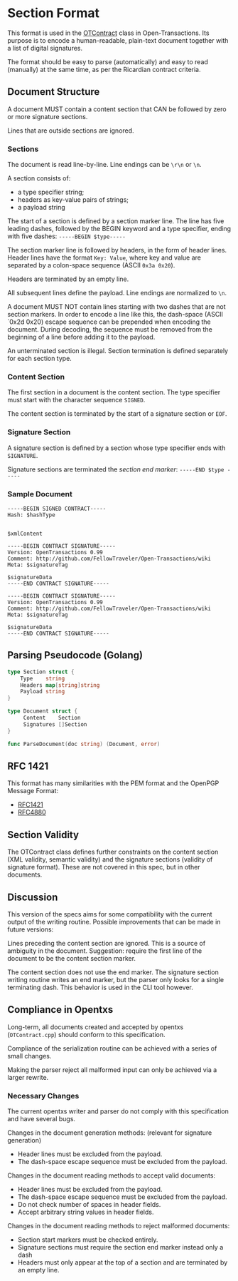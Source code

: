 # Section Format

This format is used in the [OTContract](../docs/OTContract.md) class in
Open-Transactions. Its purpose is to encode a human-readable, plain-text
document together with a list of digital signatures.

The format should be easy to parse (automatically) and easy to read (manually)
at the same time, as per the Ricardian contract criteria.



## Document Structure

A document MUST contain a content section that CAN be followed by zero or more
signature sections.

Lines that are outside sections are ignored.

### Sections

The document is read line-by-line. Line endings can be `\r\n` or `\n`.

A section consists of:
* a type specifier string;
* headers as key-value pairs of strings;
* a payload string

The start of a section is defined by a section marker line. The line has five
leading dashes, followed by the BEGIN keyword and a type specifier, ending with
five dashes: `-----BEGIN $type-----`

The section marker line is followed by headers, in the form of header lines.
Header lines have the format `Key: Value`, where key and value are separated by
a colon-space sequence (ASCII `0x3a 0x20`).

Headers are terminated by an empty line.

All subsequent lines define the payload. Line endings are normalized to `\n`.

A document MUST NOT contain lines starting with two dashes that are not section
markers. In order to encode a line like this, the dash-space (ASCII `0x2d 0x20)
escape sequence can be prepended when encoding the document. During decoding,
the sequence must be removed from the beginning of a line before adding it to
the payload.

An unterminated section is illegal. Section termination is defined separately
for each section type.

### Content Section

The first section in a document is the content section. The type specifier must
start with the character sequence `SIGNED`.

The content section is terminated by the start of a signature section or `EOF`.

### Signature Section

A signature section is defined by a section whose type specifier ends with
`SIGNATURE`.


Signature sections are terminated the _section end marker_: `-----END $type -----`

### Sample Document

```
-----BEGIN SIGNED CONTRACT-----
Hash: $hashType


$xmlContent

-----BEGIN CONTRACT SIGNATURE-----
Version: OpenTransactions 0.99
Comment: http://github.com/FellowTraveler/Open-Transactions/wiki
Meta: $signatureTag

$signatureData
-----END CONTRACT SIGNATURE-----

-----BEGIN CONTRACT SIGNATURE-----
Version: OpenTransactions 0.99
Comment: http://github.com/FellowTraveler/Open-Transactions/wiki
Meta: $signatureTag

$signatureData
-----END CONTRACT SIGNATURE-----
```


## Parsing Pseudocode (Golang)

```go
type Section struct {
    Type    string
    Headers map[string]string
    Payload string
}

type Document struct {
     Content    Section
     Signatures []Section
}

func ParseDocument(doc string) (Document, error)
```

## RFC 1421

This format has many similarities with the PEM format and the OpenPGP Message
Format:

* [RFC1421](https://tools.ietf.org/html/rfc1421)
* [RFC4880](https://tools.ietf.org/html/rfc4880)

## Section Validity

The OTContract class defines further constraints on the content section (XML
validity, semantic validity) and the signature sections (validity of signature
format). These are not covered in this spec, but in other documents.

## Discussion

This version of the specs aims for some compatibility with the current output of
the writing routine. Possible improvements that can be made in future versions:

Lines preceding the content section are ignored. This is a source of ambiguity
in the document. Suggestion: require the first line of the document to be the
content section marker.

The content section does not use the end marker.  The signature section writing
routine writes an end marker, but the parser only looks for a single terminating
dash. This behavior is used in the CLI tool however.


## Compliance in Opentxs

Long-term, all documents created and accepted by opentxs (`OTContract.cpp`)
should conform to this specification.

Compliance of the serialization routine can be achieved with a series of small
changes.

Making the parser reject all malformed input can only be achieved via a larger
rewrite.

### Necessary Changes

The current opentxs writer and parser do not comply with this specification and
have several bugs.

Changes in the document generation methods: (relevant for signature generation)

* Header lines must be excluded from the payload.
* The dash-space escape sequence must be excluded from the payload.

Changes in the document reading methods to accept valid documents:

* Header lines must be excluded from the payload.
* The dash-space escape sequence must be excluded from the payload.
* Do not check number of spaces in header fields.
* Accept arbitrary string values in header fields.

Changes in the document reading methods to reject malformed documents:

* Section start markers must be checked entirely.
* Signature sections must require the section end marker instead only a dash
* Headers must only appear at the top of a section and are terminated by an
  empty line.

